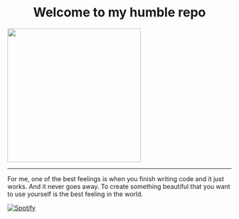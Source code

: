 <h1 style="text-align: center">Welcome to my humble repo</h1>
<img  src="https://s.tcdn.co/2bd/b4a/2bdb4af0-4f7c-3cf2-929f-4ad191029913/13.png" width="300px" />

---

For me, one of the best feelings is when you finish writing code and it just works. And it never goes away. To create something beautiful that you want to use yourself is the best feeling in the world.
          
   
 

[![Spotify](https://novatorem-wolfinj.vercel.app/api/spotify)](https://open.spotify.com/user/wolfinj)
<!--
**wolfinj/wolfinj** is a ✨ _special_ ✨ repository because its `README.md` (this file) appears on your GitHub profile.

Here are some ideas to get you started:

- 🔭 I’m currently working on ...
- 🌱 I’m currently learning ...
- 👯 I’m looking to collaborate on ...
- 🤔 I’m looking for help with ...
- 💬 Ask me about ...
- 📫 How to reach me: ...
- 😄 Pronouns: ...
- ⚡ Fun fact: ...
-->

